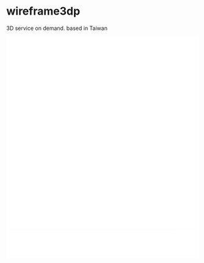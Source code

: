 # wireframe3dp

3D service on demand. based in Taiwan

![image](img/white-logo.png)
![image](img/white-row.png)

